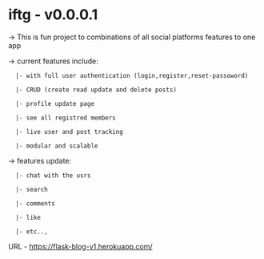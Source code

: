 # iftg - v0.0.0.1 

-> This is fun project to combinations of all social platforms features to one app 

-> current features include:

      |- with full user authentication (login,register,reset-passoword)   
      
      |- CRUD (create read update and delete posts)
      
      |- profile update page
      
      |- see all registred members 
      
      |- live user and post tracking 
      
      |- modular and scalable  

-> features update:
      
      |- chat with the usrs 
      
      |- search 
      
      |- comments 
      
      |- like 
      
      |- etc..,


URL - https://flask-blog-v1.herokuapp.com/
